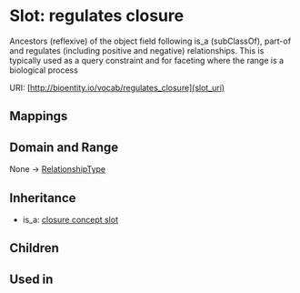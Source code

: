# Slot: regulates closure


Ancestors (reflexive) of the object field following is_a (subClassOf), part-of and regulates (including positive and negative) relationships. This is typically used as a query constraint and for faceting where the range is a biological process

URI: [http://bioentity.io/vocab/regulates_closure](slot_uri)
## Mappings

## Domain and Range

None -> [RelationshipType](RelationshipType.md)
## Inheritance

 *  is_a: [closure concept slot](closure_concept_slot.md)
## Children

## Used in

